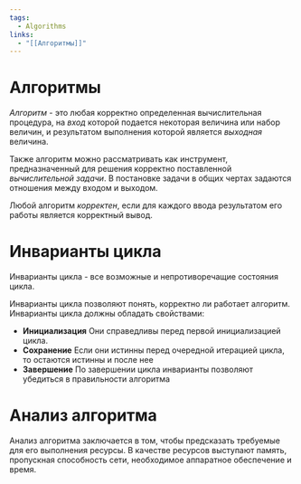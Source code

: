 ```yaml
---
tags:
  - Algorithms
links:
  - "[[Алгоритмы]]"
---
```

# Алгоритмы

*Алгоритм* - это любая корректно определенная вычислительная процедура, на *вход* которой подается некоторая величина или набор величин, и результатом выполнения которой является *выходная* величина.

Также алгоритм можно рассматривать как инструмент, предназначенный для решения корректно поставленной *вычислительной задачи*. В постановке задачи в общих чертах задаются отношения между входом и выходом.

Любой алгоритм *корректен*, если для каждого ввода результатом его работы является корректный вывод.

# Инварианты цикла

Инварианты цикла - все возможные и непротиворечащие состояния цикла.

Инварианты цикла позволяют понять, корректно ли работает алгоритм.
Инварианты цикла должны обладать свойствами:
- **Инициализация** Они справедливы перед первой инициализацией цикла.
- **Сохранение** Если они истинны перед очередной итерацией цикла, то остаются истинны и после нее
- **Завершение** По завершении цикла инварианты позволяют убедиться в правильности алгоритма

# Анализ алгоритма

Анализ алгоритма заключается в том, чтобы предсказать требуемые для его выполнения ресурсы. В качестве ресурсов выступают память, пропускная способность сети, необходимое аппаратное обеспечение и время.